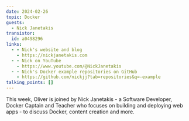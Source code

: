 ```yaml
---
date: 2024-02-26
topic: Docker
guests:
  - Nick Janetakis
transistor:
  id: a0498296
links:
  - - Nick's website and blog
    - https://nickjanetakis.com
  - - Nick on YouTube
    - https://www.youtube.com/@NickJanetakis
  - - Nick's Docker example repositories on GitHub
    - https://github.com/nickjj?tab=repositories&q=-example
talking_points: []
---
```


This week, Oliver is joined by Nick Janetakis - a Software Developer, Docker Captain and Teacher who focuses on building and deploying web apps - to discuss Docker, content creation and more.
